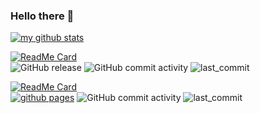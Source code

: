 ### Hello there 🔭

[![my github stats](https://github-readme-stats.vercel.app/api?username=wmillers&show_icons=true&count_private=true&hide=stars,prs,contribs)](https://github.com/wmillers)  

[![ReadMe Card](https://github-readme-stats.vercel.app/api/pin/?username=wmillers&repo=kindleWeatherClock&show_owner=true)](https://github.com/wmillers/kindleWeatherClock)  
![GitHub release](https://img.shields.io/github/release/wmillers/kindleWeatherClock.svg?color=orange)
![GitHub commit activity](https://img.shields.io/github/commit-activity/m/wmillers/kindleWeatherClock)
![last_commit](https://img.shields.io/github/last-commit/wmillers/kindleWeatherClock.svg)  

[![ReadMe Card](https://github-readme-stats.vercel.app/api/pin/?username=wmillers&repo=wmillers.github.io&show_owner=true)](https://github.com/wmillers/wmillers.github.io)  
[![github pages](https://github.com/wmillers/privateHugoDatabase/actions/workflows/hugo-page.yml/badge.svg)](https://github.com/wmillers/privateHugoDatabase/actions/workflows/hugo-page.yml)
![GitHub commit activity](https://img.shields.io/github/commit-activity/m/wmillers/wmillers.github.io)
![last_commit](https://img.shields.io/github/last-commit/wmillers/kindleWeatherClock.svg?color=pink)  

<!--
**wmillers/wmillers** is a ✨ _special_ ✨ repository because its `README.md` (this file) appears on your GitHub profile.

Here are some ideas to get you started:

- 🔭 I’m currently working on ...
- 🌱 I’m currently learning ...
- 👯 I’m looking to collaborate on ...
- 🤔 I’m looking for help with ...
- 💬 Ask me about ...
- 📫 How to reach me: ...
- 😄 Pronouns: ...
- ⚡ Fun fact: ...
-->
